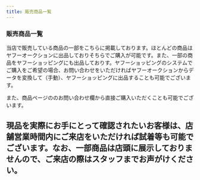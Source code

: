 ```yaml
---
title: 販売商品一覧
---
```


### 販売商品一覧

当店で販売している商品の一部をこちらに掲載しております。ほとんどの商品はヤフーオークションに出品しておりそちらでご購入が可能です。また、一部の商品をヤフーショッピングにも出品しておりす。ヤフーショッピングのシステムでご購入をご希望の場合、お問い合わせをいただければヤフーオークションからデータを変換して（手動）、ヤフーショッピングに出品することも可能でございます。

また、商品ページののお問い合わせ欄から直接ご購入いただくことも可能でございます。

現品を実際にお手にとって確認されたいお客様は、店舗営業時間内にご来店をいただければ試着等も可能でございます。なお、一部商品は店頭に展示しておりませんので、ご来店の際はスタッフまでお声がけください。
--------
